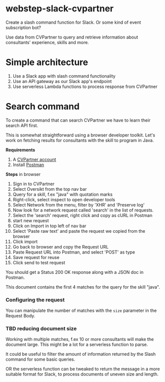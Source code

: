 # webstep-slack-cvpartner

Create a slash command function for Slack. Or some kind of event subscription bot? 

Use data from CVPartner to query and retrieve information about consultants' experience, skills and more.

# Simple architecture

1. Use a Slack app with slash command functionality
2. Use an API gateway as our Slack app's endpoint
3. Use serverless Lambda functions to process response from CVPartner

# Search command

To create a command that can search CVPartner we have to learn their search API first.

This is somewhat straightforward using a browser developer toolkit. Let's work on fetching results for consultants with the skill to program in Java.

**Requirements**
1. A [CVPartner account](https://www.cvpartner.com)
2. Install [Postman](https://www.getpostman.com/)

**Steps**
in browser
1. Sign in to CVPartner
2. Select Oversikt from the top nav bar
3. Query for a skill, f.ex "java" with quotation marks
4. Right-click, select inspect to open developer tools
5. Select Network from the menu, filter by 'XHR' and 'Preserve log'
6. Now look for a network request called 'search' in the list of requests. 
7. Select the 'search' request, right click and copy as cURL
in Postman
8. start new request
9. Click on Import in top left of nav bar
10. Select 'Paste raw text' and paste the request we copied from the browser
11. Click import
12. Go back to browser and copy the Request URL
13. Paste Request URL into Postman, and select 'POST' as type
14. Save request for reuse
15. Click send to test request

You should get a Status 200 OK response along with a JSON doc in Postman.

This document contains the first 4 matches for the query for the skill "java". 

### Configuring the request

You can manipulate the number of matches with the `size` parameter in the Request Body. 

### TBD reducing document size

Working with multiple matches, f.ex 10 or more consultants will make the document large. This might be a lot for a serverless function to parse. 

It could be useful to filter the amount of information returned by the Slash command for some basic queries. 

OR the serverless function can be tweaked to return the message in a more suitable format for Slack, to process documents of uneven size and length.
